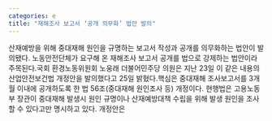 ```yaml
---
categories: e
title: "재해조사 보고서 ‘공개 의무화’ 법안 발의"
---
```

산재예방을 위해 중대재해 원인을 규명하는 보고서 작성과 공개를 의무화하는 법안이 발의됐다. 노동안전단체가 요구해 온 재해조사 보고서 공개를 법으로 강제하는 법안이라 주목된다.국회 환경노동위원회 노웅래 더불어민주당 의원은 지난 23일 이 같은 내용의 산업안전보건법 개정안을 발의했다고 25일 밝혔다.핵심은 중대재해 조사보고서를 3개월 이내에 공개하도록 한 법 56조(중대재해 원인조사 등) 개정이다. 현행법은 고용노동부 장관이 중대재해 발생시 원인 규명이나 산재예방대책 수립을 위해 발생 원인을 조사할 수 있다고만 명시하고 있다. 개정안은